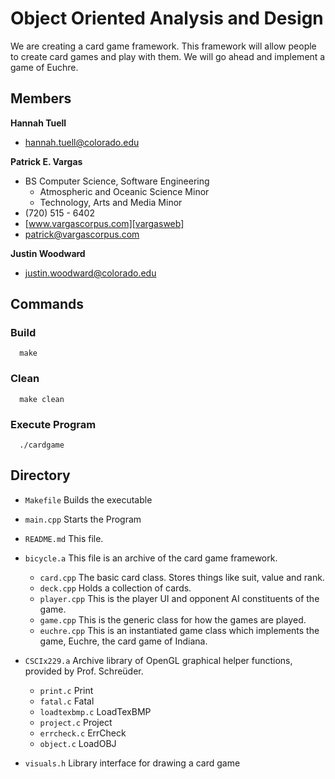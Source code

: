 Object Oriented Analysis and Design
===================================

We are creating a card game framework. This framework will allow people to create card games and play with them. We will go ahead and implement a game of Euchre.

Members
-------

**Hannah Tuell**

*   [hannah.tuell@colorado.edu][tuell]

**Patrick E. Vargas**

*   BS Computer Science, Software Engineering  
    *   Atmospheric and Oceanic Science Minor  
    *   Technology, Arts and Media Minor  
*   (720) 515 - 6402  
*   [www.vargascorpus.com][vargasweb]  
*   [patrick@vargascorpus.com][vargas]  

**Justin Woodward**

*   [justin.woodward@colorado.edu][woodward]

Commands
--------

### Build ###

      make

### Clean ###

      make clean

### Execute Program ###

      ./cardgame

Directory
---------

*  `Makefile` Builds the executable
*  `main.cpp` Starts the Program
*  `README.md` This file.
*  `bicycle.a` This file is an archive of the card game framework.
   - `card.cpp` The basic card class. Stores things like suit, value and rank. 
   - `deck.cpp` Holds a collection of cards.
   - `player.cpp` This is the player UI and opponent AI constituents of the game.
   - `game.cpp` This is the generic class for how the games are played.
   - `euchre.cpp` This is an instantiated game class which implements the game, Euchre, the card game of Indiana.
*  `CSCIx229.a` Archive library of OpenGL graphical helper functions, provided by Prof. Schreüder.
   - `print.c` Print
   - `fatal.c` Fatal
   - `loadtexbmp.c` LoadTexBMP
   - `project.c` Project
   - `errcheck.c` ErrCheck
   - `object.c` LoadOBJ
* `visuals.h` Library interface for drawing a card game

  [tuell]:     mailto:hannah.tuell@colorado.edu
  [vargas]:    mailto:patrick@vargascorpus.com
  [vargasweb]: http://www.vargascorpus.com
  [woodward]:  mailto:justin.woodward@colorado.edu
